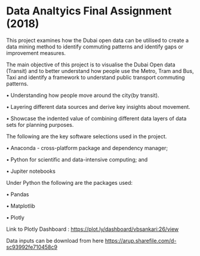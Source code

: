 # Data Analtyics Final Assignment (2018)

This project examines how the Dubai open data can be utilised to create a data
mining method to identify commuting patterns and identify gaps or improvement measures.

The main objective of this project is to visualise the Dubai Open data (Transit) and to better understand how people use the Metro, Tram and Bus, Taxi and
identify a framework to understand public transport commuting patterns.

• Understanding how people move around the city(by transit).

• Layering different data sources and derive key insights about movement.

• Showcase the indented value of combining different data layers of data sets for planning purposes.

The following are the key software selections used in the project.


• Anaconda - cross-platform package and dependency manager;


• Python for scientific and data-intensive computing; and


• Jupiter notebooks


Under Python the following are the packages used:


• Pandas


• Matplotlib


• Plotly

Link to Plotly Dashboard :
https://plot.ly/dashboard/vbsankari:26/view

Data inputs can be download from here
https://arup.sharefile.com/d-sc93992fe710458c9


